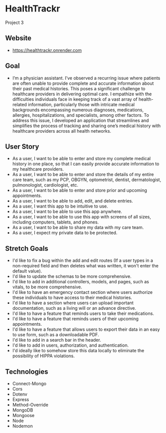 # HealthTrackr

Project 3

## Website

- https://healthtrackr.onrender.com

## Goal

- I’m a physician assistant. I’ve observed a recurring issue where patients are often unable to provide complete and accurate information about their past medical histories. This poses a significant challenge to healthcare providers in delivering optimal care. I empathize with the difficulties individuals face in keeping track of a vast array of health-related information, particularly those with intricate medical backgrounds encompassing numerous diagnoses, medications, allergies, hospitalizations, and specialists, among other factors. To address this issue, I developed an application that streamlines and simplifies the process of tracking and sharing one’s medical history with healthcare providers across all health networks. 

## User Story

- As a user, I want to be able to enter and store my complete medical history in one place, so that I can easily provide accurate information to my healthcare providers.
- As a user, I want to be able to enter and store the details of my entire care team, such as my PCP, OBGYN, optometrist, dentist, dermatologist, pulmonologist, cardiologist, etc.
- As a user, I want to be able to enter and store prior and upcoming appointments.
- As a user, I want to be able to add, edit, and delete entries.
- As a user, I want this app to be intuitive to use.
- As a user, I want to be able to use this app anywhere.
- As a user, I want to be able to use this app with screens of all sizes, including computers, tablets, and phones.
- As a user, I want to be able to share my data with my care team.
- As a user, I expect my private data to be protected.

## Stretch Goals

- I'd like to fix a bug within the add and edit routes (If a user types in a non-required field and then deletes what was written, it won't enter the default value).
- I'd like to update the schemas to be more comprehensive.
- I'd like to add in additional controllers, models, and pages, such as vitals, to be more comprehensive.
- I'd like to have an emergency contact section where users authorize these individuals to have access to their medical histories.
- I'd like to have a section where users can upload important documentation, such as a living will or an advance directive.
- I'd like to have a feature that reminds users to take their medications.
- I'd like to have a feature that reminds users of their upcoming appointments.
- I'd like to have a feature that allows users to export their data in an easy to use form, such as a downloadable PDF.
- I'd like to add in a search bar in the header.
- I'd like to add in users, authorization, and authentication.
- I'd ideally like to somehow store this data locally to eliminate the possibility of HIPPA violations.

## Technologies

- Connect-Mongo
- Cors
- Dotenv
- Express
- Method-Override
- MongoDB
- Mongoose
- Node
- Nodemon